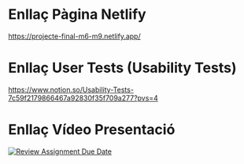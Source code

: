# Enllaç Pàgina Netlify
https://projecte-final-m6-m9.netlify.app/

# Enllaç User Tests (Usability Tests)
https://www.notion.so/Usability-Tests-7c59f2179866467a92830f35f709a277?pvs=4

# Enllaç Vídeo Presentació



[![Review Assignment Due Date](https://classroom.github.com/assets/deadline-readme-button-24ddc0f5d75046c5622901739e7c5dd533143b0c8e959d652212380cedb1ea36.svg)](https://classroom.github.com/a/S6zNG9QG)
